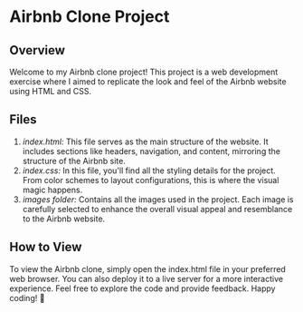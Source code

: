 # Airbnb Clone Project
## Overview
Welcome to my Airbnb clone project! This project is a web development exercise where I aimed to replicate the look and feel of the Airbnb website using HTML and CSS.
## Files
1. *index.html:* This file serves as the main structure of the website. It includes sections like headers, navigation, and content, mirroring the structure of the Airbnb site.
2. *index.css:* In this file, you'll find all the styling details for the project. From color schemes to layout configurations, this is where the visual magic happens.
3. *images folder:* Contains all the images used in the project. Each image is carefully selected to enhance the overall visual appeal and resemblance to the Airbnb website.
## How to View
To view the Airbnb clone, simply open the index.html file in your preferred web browser. You can also deploy it to a live server for a more interactive experience.
Feel free to explore the code and provide feedback. Happy coding! 🚀
